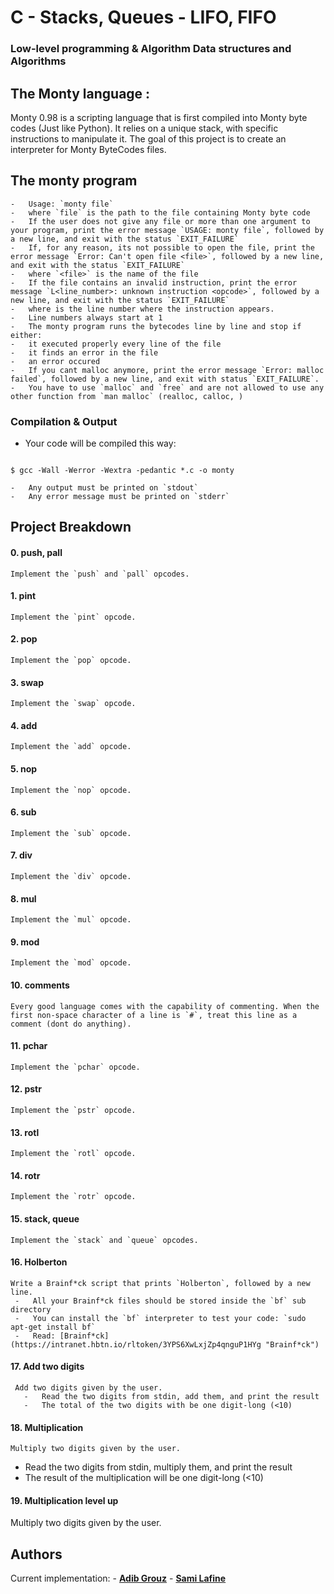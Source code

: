 # C - Stacks, Queues - LIFO, FIFO

### Low-level programming & Algorithm  Data structures and Algorithms



## The Monty language :

Monty 0.98 is a scripting language that is first compiled into Monty byte codes (Just like Python). It relies on a unique stack, with specific instructions to manipulate it. The goal of this project is to create an interpreter for Monty ByteCodes files.
## The monty program

    -   Usage: `monty file`
    -   where `file` is the path to the file containing Monty byte code
    -   If the user does not give any file or more than one argument to your program, print the error message `USAGE: monty file`, followed by a new line, and exit with the status `EXIT_FAILURE`
    -   If, for any reason, its not possible to open the file, print the error message `Error: Can't open file <file>`, followed by a new line, and exit with the status `EXIT_FAILURE`
    -   where `<file>` is the name of the file
    -   If the file contains an invalid instruction, print the error message `L<line_number>: unknown instruction <opcode>`, followed by a new line, and exit with the status `EXIT_FAILURE`
    -   where is the line number where the instruction appears.
    -   Line numbers always start at 1
    -   The monty program runs the bytecodes line by line and stop if either:
    -   it executed properly every line of the file
    -   it finds an error in the file
    -   an error occured
    -   If you cant malloc anymore, print the error message `Error: malloc failed`, followed by a new line, and exit with status `EXIT_FAILURE`.
    -   You have to use `malloc` and `free` and are not allowed to use any other function from `man malloc` (realloc, calloc, )
 ### Compilation & Output

   -   Your code will be compiled this way:
   ```
 
   $ gcc -Wall -Werror -Wextra -pedantic *.c -o monty

   ```
    -   Any output must be printed on `stdout`
    -   Any error message must be printed on `stderr`
## Project Breakdown
#### 0. push, pall
    Implement the `push` and `pall` opcodes.
#### 1. pint
    Implement the `pint` opcode.
#### 2. pop
    Implement the `pop` opcode.
#### 3. swap
    Implement the `swap` opcode.
#### 4. add
    Implement the `add` opcode.
#### 5. nop
    Implement the `nop` opcode.
#### 6. sub
    Implement the `sub` opcode.
#### 7. div
    Implement the `div` opcode.
#### 8. mul
    Implement the `mul` opcode.
#### 9. mod
    Implement the `mod` opcode.
#### 10. comments
    Every good language comes with the capability of commenting. When the first non-space character of a line is `#`, treat this line as a comment (dont do anything).
#### 11. pchar
    Implement the `pchar` opcode.
#### 12. pstr
    Implement the `pstr` opcode.
#### 13. rotl
    Implement the `rotl` opcode.
#### 14. rotr
    Implement the `rotr` opcode.
#### 15. stack, queue
    Implement the `stack` and `queue` opcodes.
#### 16. Holberton
    Write a Brainf*ck script that prints `Holberton`, followed by a new line.
     -   All your Brainf*ck files should be stored inside the `bf` sub directory
     -   You can install the `bf` interpreter to test your code: `sudo apt-get install bf`
     -   Read: [Brainf*ck](https://intranet.hbtn.io/rltoken/3YPS6XwLxjZp4qnguP1HYg "Brainf*ck")
#### 17. Add two digits
     Add two digits given by the user.
       -   Read the two digits from stdin, add them, and print the result
       -   The total of the two digits with be one digit-long (<10)
#### 18. Multiplication
    Multiply two digits given by the user.
  -   Read the two digits from stdin, multiply them, and print the result
  -   The result of the multiplication will be one digit-long (<10)
#### 19. Multiplication level up
   Multiply two digits given by the user.
## Authors
   Current implementation:
    - **[Adib Grouz](https://github.com/s0m35h1t)**
    - **[Sami Lafine](https://github.com/afinesami)**
			     
